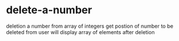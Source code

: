 # delete-a-number
deletion a number from array of integers
get postion of number to be deleted from user
will display array of elements after deletion
